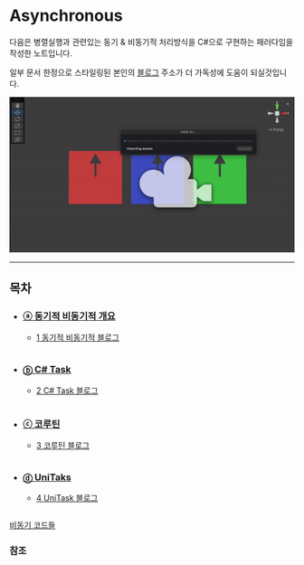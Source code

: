 # Asynchronous
다음은 병렬실행과 관련있는 동기 & 비동기적 처리방식을 C#으로 구현하는 패러다임을 작성한 노트입니다.

일부 문서 한정으로 스타일링된 본인의 [블로그](https://felipuss.tistory.com/) 주소가 더 가독성에 도움이 되실것입니다.

<div align="center">
	<img src="./img/RotateAsync.gif" width=625px>
</div>

---

## 목차

* ### [ⓐ 동기적 비동기적 개요](./1_Async_개요.md)
  * [1 동기적 비동기적 블로그]()
    ```text

    ```

* ### [ⓑ C# Task](./2_Async_Task.md)
  * [2 C# Task 블로그]()
    ```text

    ```
* ### [ⓒ 코루틴](./3_Coroutine.md)
  * [3 코루틴 블로그]()
    ```text

    ```
* ### [ⓓ UniTaks](./4_Async_UniTask.md)
  * [4 UniTask 블로그]()
    ```text

    ```

[비동기 코드들](./src)
 
### 참조